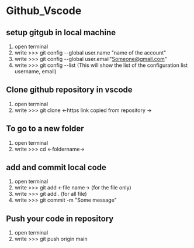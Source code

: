 # Github_Vscode

## setup gitgub in local machine
1. open terminal
2. write >>> git config --global user.name "name of the account"
3. write >>> git config --global user.email"Someone@gmail.com"
4. write >>> git config --list (This will show the list of the configuration list username, email)

## Clone github repository in vscode
1. open terminal
2. write >>> git clone <-https link copied from repository ->

## To go to a new folder
1. open terminal
2. write >>> cd <-foldername->

## add and commit local code 
1. open terminal
2. write >>> git add <-file name-> (for the file only)
3. write >>> git add .  (for all file)
4. write >>> git commit -m "Some message"

## Push your code in repository
1. open terminal
2. write >>> git push origin main